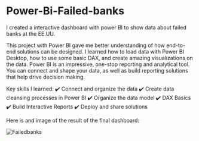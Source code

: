 # Power-Bi-Failed-banks

I created a interactive dashboard with power BI to show data about failed banks at the EE.UU.

This project with Power BI gave me better understanding of how end-to-end solutions can be designed. I learned how to load data with Power BI Desktop, how to use some basic DAX, and create amazing visualizations on the data. Power BI is an impressive, one-stop reporting and analytical tool. You can connect and shape your data, as well as build reporting solutions that help drive decision making.

Key skills I learned: 
✔️ Connect and organize the data
✔️ Create data cleansing processes in Power BI
✔️ Organize the data model
✔️ DAX Basics
✔️ Build Interactive Reports
✔️ Deploy and share solutions


Here is and image of the result of the final dashboard:

![Failedbanks](https://user-images.githubusercontent.com/120477092/207364867-0a06b45d-c65a-467c-bbc3-7b03feb0a185.png)
